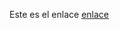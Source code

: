 Este es el enlace [enlace]

[enlace]: https://www.freecodecamp.org/espanol/news/10-comandos-de-git-que-todo-desarrollador-deberia-saber/
